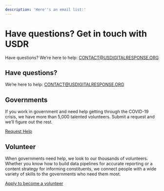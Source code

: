 ```yaml
---
description: 'Here''s an email list:'
---
```


# Have questions? Get in touch with USDR

Have questions? We’re here to help: [CONTACT@USDIGITALRESPONSE.ORG](mailto:CONTACT@USDIGITALRESPONSE.ORG)

## Have questions? 

We’re here to help: [CONTACT@USDIGITALRESPONSE.ORG](mailto:CONTACT@USDIGITALRESPONSE.ORG)

## Governments

If you work in government and need help getting through the COVID-19 crisis, we have more than 5,000 talented volunteers. Submit a request and we’ll figure out the rest.

[Request Help](https://docs.google.com/forms/d/e/1FAIpQLSfdwDvDnFd2dOyuMKuhjn0uUy5uw4Vf5lnVZQDH0obslTCrOg/viewform)

## Volunteer

When governments need help, we look to our thousands of volunteers. Whether you know how to build data pipelines for accurate reporting or a content strategy for informing constituents, we connect people with a wide variety of skills to the governments who need them most.

[Apply to become a volunteer](https://www.usdigitalresponse.org/raisingyourhand)

